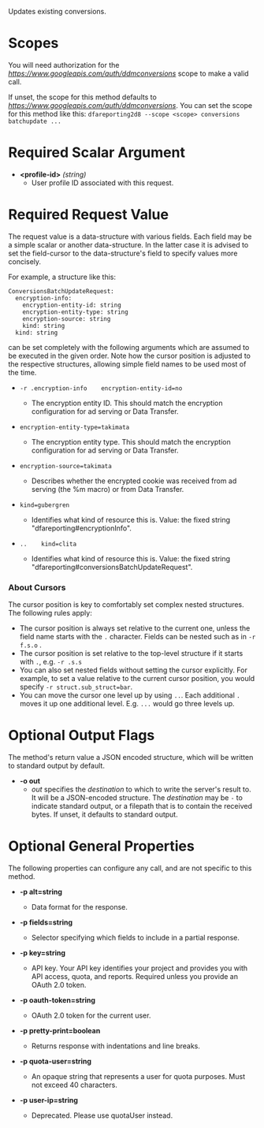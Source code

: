 Updates existing conversions.
# Scopes

You will need authorization for the *https://www.googleapis.com/auth/ddmconversions* scope to make a valid call.

If unset, the scope for this method defaults to *https://www.googleapis.com/auth/ddmconversions*.
You can set the scope for this method like this: `dfareporting2d8 --scope <scope> conversions batchupdate ...`
# Required Scalar Argument
* **&lt;profile-id&gt;** *(string)*
    - User profile ID associated with this request.
# Required Request Value

The request value is a data-structure with various fields. Each field may be a simple scalar or another data-structure.
In the latter case it is advised to set the field-cursor to the data-structure's field to specify values more concisely.

For example, a structure like this:
```
ConversionsBatchUpdateRequest:
  encryption-info:
    encryption-entity-id: string
    encryption-entity-type: string
    encryption-source: string
    kind: string
  kind: string

```

can be set completely with the following arguments which are assumed to be executed in the given order. Note how the cursor position is adjusted to the respective structures, allowing simple field names to be used most of the time.

* `-r .encryption-info    encryption-entity-id=no`
    - The encryption entity ID. This should match the encryption configuration for ad serving or Data Transfer.
* `encryption-entity-type=takimata`
    - The encryption entity type. This should match the encryption configuration for ad serving or Data Transfer.
* `encryption-source=takimata`
    - Describes whether the encrypted cookie was received from ad serving (the %m macro) or from Data Transfer.
* `kind=gubergren`
    - Identifies what kind of resource this is. Value: the fixed string &#34;dfareporting#encryptionInfo&#34;.

* `..    kind=clita`
    - Identifies what kind of resource this is. Value: the fixed string &#34;dfareporting#conversionsBatchUpdateRequest&#34;.


### About Cursors

The cursor position is key to comfortably set complex nested structures. The following rules apply:

* The cursor position is always set relative to the current one, unless the field name starts with the `.` character. Fields can be nested such as in `-r f.s.o` .
* The cursor position is set relative to the top-level structure if it starts with `.`, e.g. `-r .s.s`
* You can also set nested fields without setting the cursor explicitly. For example, to set a value relative to the current cursor position, you would specify `-r struct.sub_struct=bar`.
* You can move the cursor one level up by using `..`. Each additional `.` moves it up one additional level. E.g. `...` would go three levels up.


# Optional Output Flags

The method's return value a JSON encoded structure, which will be written to standard output by default.

* **-o out**
    - *out* specifies the *destination* to which to write the server's result to.
      It will be a JSON-encoded structure.
      The *destination* may be `-` to indicate standard output, or a filepath that is to contain the received bytes.
      If unset, it defaults to standard output.
# Optional General Properties

The following properties can configure any call, and are not specific to this method.

* **-p alt=string**
    - Data format for the response.

* **-p fields=string**
    - Selector specifying which fields to include in a partial response.

* **-p key=string**
    - API key. Your API key identifies your project and provides you with API access, quota, and reports. Required unless you provide an OAuth 2.0 token.

* **-p oauth-token=string**
    - OAuth 2.0 token for the current user.

* **-p pretty-print=boolean**
    - Returns response with indentations and line breaks.

* **-p quota-user=string**
    - An opaque string that represents a user for quota purposes. Must not exceed 40 characters.

* **-p user-ip=string**
    - Deprecated. Please use quotaUser instead.
